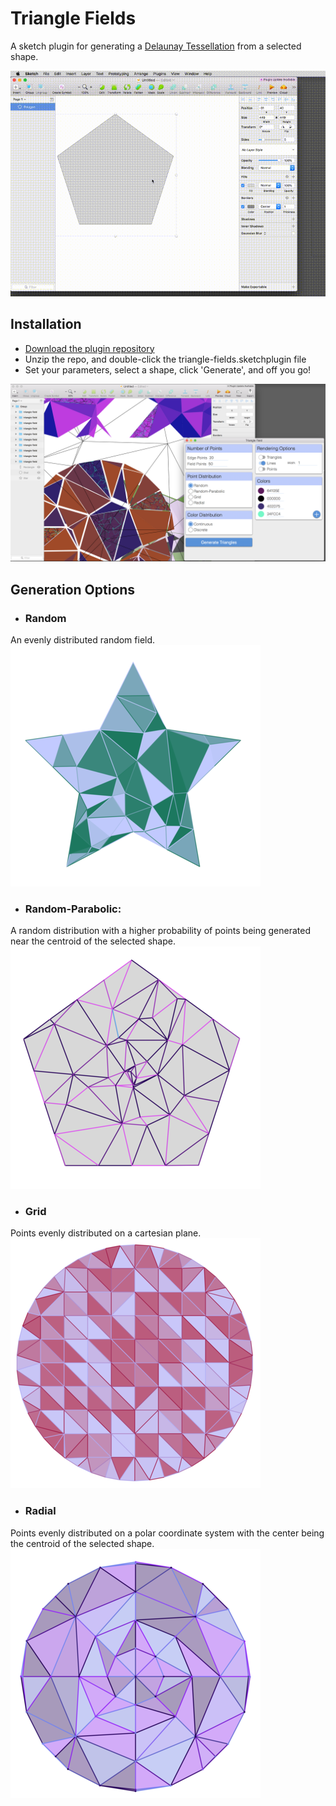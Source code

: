 # Triangle Fields
A sketch plugin for generating a [Delaunay Tessellation](https://en.wikipedia.org/wiki/Delaunay_triangulation) from a selected shape.

![UI](documentation-assets/documentation-animation.gif)

## Installation
- [Download the plugin repository](https://github.com/0la0/triangle-fields/archive/master.zip)
- Unzip the repo, and double-click the triangle-fields.sketchplugin file
- Set your parameters, select a shape, click 'Generate', and off you go!

![UI](documentation-assets/documentation-ui.png)

## Generation Options

* ### Random
An evenly distributed random field.  
![UI](documentation-assets/random-small.png)

* ### Random-Parabolic:
A random distribution with a higher probability of points being generated near the centroid of the selected shape.  
![UI](documentation-assets/parabolic-small.png)

* ### Grid
Points evenly distributed on a cartesian plane.  
![UI](documentation-assets/grid-small.png)

* ### Radial
Points evenly distributed on a polar coordinate system with the center being the centroid of the selected shape.   
![UI](documentation-assets/radial-small.png)
